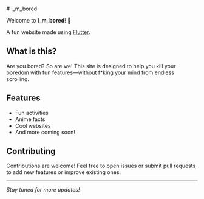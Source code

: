 <p align="center">
  <img src="https://capsule-render.vercel.app/api?type=waving&color=gradient&text=Hello!&height=100&section=header&animation=fadeIn" alt=""/>
</p>
# i_m_bored

Welcome to **i_m_bored**! 🎉

A fun website made using [Flutter](https://flutter.dev/).

## What is this?

Are you bored? So are we! This site is designed to help you kill your boredom with fun
features—without f*king your mind from endless scrolling.

## Features

- Fun activities
- Anime facts
- Cool websites
- And more coming soon!

## Contributing

Contributions are welcome! Feel free to open issues or submit pull requests to add new features or
improve existing ones.

---

*Stay tuned for more updates!*
<p align="center">
  <img src="https://capsule-render.vercel.app/api?type=waving&color=gradient&height=100&section=footer" alt=""/>
</p>

